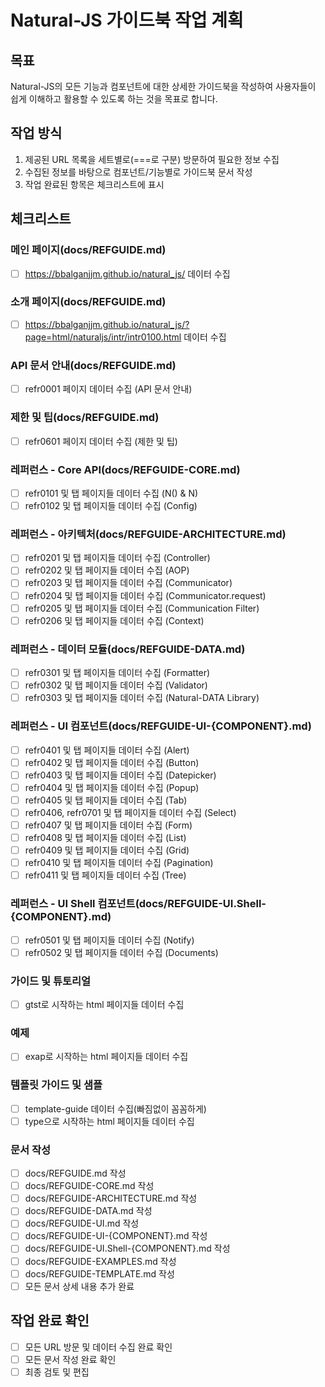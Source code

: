 # Natural-JS 가이드북 작업 계획

## 목표

Natural-JS의 모든 기능과 컴포넌트에 대한 상세한 가이드북을 작성하여 사용자들이 쉽게 이해하고 활용할 수 있도록 하는 것을 목표로 합니다.

## 작업 방식
1. 제공된 URL 목록을 세트별로(===로 구분) 방문하여 필요한 정보 수집
2. 수집된 정보를 바탕으로 컴포넌트/기능별로 가이드북 문서 작성
3. 작업 완료된 항목은 체크리스트에 표시

## 체크리스트

### 메인 페이지(docs/REFGUIDE.md)
- [ ] https://bbalganjjm.github.io/natural_js/ 데이터 수집

### 소개 페이지(docs/REFGUIDE.md)
- [ ] https://bbalganjjm.github.io/natural_js/?page=html/naturaljs/intr/intr0100.html 데이터 수집

### API 문서 안내(docs/REFGUIDE.md)
- [ ] refr0001 페이지 데이터 수집 (API 문서 안내)

### 제한 및 팁(docs/REFGUIDE.md)
- [ ] refr0601 페이지 데이터 수집 (제한 및 팁)

### 레퍼런스 - Core API(docs/REFGUIDE-CORE.md)
- [ ] refr0101 및 탭 페이지들 데이터 수집 (N() & N)
- [ ] refr0102 및 탭 페이지들 데이터 수집 (Config)

### 레퍼런스 - 아키텍처(docs/REFGUIDE-ARCHITECTURE.md)
- [ ] refr0201 및 탭 페이지들 데이터 수집 (Controller)
- [ ] refr0202 및 탭 페이지들 데이터 수집 (AOP)
- [ ] refr0203 및 탭 페이지들 데이터 수집 (Communicator)
- [ ] refr0204 및 탭 페이지들 데이터 수집 (Communicator.request)
- [ ] refr0205 및 탭 페이지들 데이터 수집 (Communication Filter)
- [ ] refr0206 및 탭 페이지들 데이터 수집 (Context)

### 레퍼런스 - 데이터 모듈(docs/REFGUIDE-DATA.md)
- [ ] refr0301 및 탭 페이지들 데이터 수집 (Formatter)
- [ ] refr0302 및 탭 페이지들 데이터 수집 (Validator)
- [ ] refr0303 및 탭 페이지들 데이터 수집 (Natural-DATA Library)

### 레퍼런스 - UI 컴포넌트(docs/REFGUIDE-UI-{COMPONENT}.md)
- [ ] refr0401 및 탭 페이지들 데이터 수집 (Alert)
- [ ] refr0402 및 탭 페이지들 데이터 수집 (Button)
- [ ] refr0403 및 탭 페이지들 데이터 수집 (Datepicker)
- [ ] refr0404 및 탭 페이지들 데이터 수집 (Popup)
- [ ] refr0405 및 탭 페이지들 데이터 수집 (Tab)
- [ ] refr0406, refr0701 및 탭 페이지들 데이터 수집 (Select)
- [ ] refr0407 및 탭 페이지들 데이터 수집 (Form)
- [ ] refr0408 및 탭 페이지들 데이터 수집 (List)
- [ ] refr0409 및 탭 페이지들 데이터 수집 (Grid)
- [ ] refr0410 및 탭 페이지들 데이터 수집 (Pagination)
- [ ] refr0411 및 탭 페이지들 데이터 수집 (Tree)

### 레퍼런스 - UI Shell 컴포넌트(docs/REFGUIDE-UI.Shell-{COMPONENT}.md)
- [ ] refr0501 및 탭 페이지들 데이터 수집 (Notify)
- [ ] refr0502 및 탭 페이지들 데이터 수집 (Documents)

### 가이드 및 튜토리얼
- [ ] gtst로 시작하는 html 페이지들 데이터 수집

### 예제
- [ ] exap로 시작하는 html 페이지들 데이터 수집

### 템플릿 가이드 및 샘플
- [ ] template-guide 데이터 수집(빠짐없이 꼼꼼하게)
- [ ] type으로 시작하는 html 페이지들 데이터 수집

### 문서 작성
- [ ] docs/REFGUIDE.md 작성
- [ ] docs/REFGUIDE-CORE.md 작성
- [ ] docs/REFGUIDE-ARCHITECTURE.md 작성
- [ ] docs/REFGUIDE-DATA.md 작성
- [ ] docs/REFGUIDE-UI.md 작성
- [ ] docs/REFGUIDE-UI-{COMPONENT}.md 작성
- [ ] docs/REFGUIDE-UI.Shell-{COMPONENT}.md 작성
- [ ] docs/REFGUIDE-EXAMPLES.md 작성
- [ ] docs/REFGUIDE-TEMPLATE.md 작성
- [ ] 모든 문서 상세 내용 추가 완료

## 작업 완료 확인
- [ ] 모든 URL 방문 및 데이터 수집 완료 확인
- [ ] 모든 문서 작성 완료 확인
- [ ] 최종 검토 및 편집
